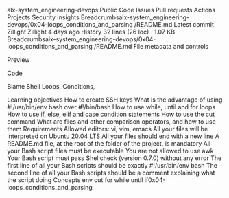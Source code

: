 

alx-system_engineering-devops
Public
Code
Issues
Pull requests
Actions
Projects
Security
Insights
Breadcrumbsalx-system_engineering-devops/0x04-loops_conditions_and_parsing
/README.md
Latest commit
Zillight
Zillight
4 days ago
History
32 lines (26 loc) · 1.07 KB
Breadcrumbsalx-system_engineering-devops/0x04-loops_conditions_and_parsing
/README.md
File metadata and controls

Preview

Code

Blame
Shell Loops, Conditions,


Learning objectives
How to create SSH keys
What is the advantage of using #!/usr/bin/env bash over #!/bin/bash
How to use while, until and for loops
How to use if, else, elif and case condition statements
How to use the cut command
What are files and other comparison operators, and how to use them
Requirements
Allowed editors: vi, vim, emacs
All your files will be interpreted on Ubuntu 20.04 LTS
All your files should end with a new line
A README.md file, at the root of the folder of the project, is mandatory
All your Bash script files must be executable
You are not allowed to use awk
Your Bash script must pass Shellcheck (version 0.7.0) without any error
The first line of all your Bash scripts should be exactly #!/usr/bin/env bash
The second line of all your Bash scripts should be a comment explaining what the script doing
Concepts
env
cut
for
while
until
if0x04-loops_conditions_and_parsing

